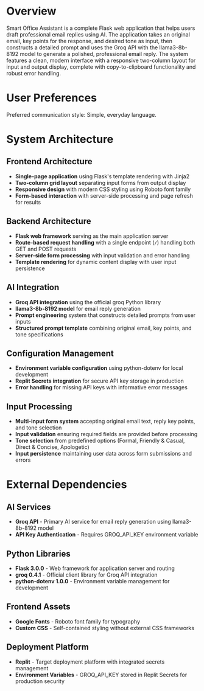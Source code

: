 # Overview

Smart Office Assistant is a complete Flask web application that helps users draft professional email replies using AI. The application takes an original email, key points for the response, and desired tone as input, then constructs a detailed prompt and uses the Groq API with the llama3-8b-8192 model to generate a polished, professional email reply. The system features a clean, modern interface with a responsive two-column layout for input and output display, complete with copy-to-clipboard functionality and robust error handling.

# User Preferences

Preferred communication style: Simple, everyday language.

# System Architecture

## Frontend Architecture
- **Single-page application** using Flask's template rendering with Jinja2
- **Two-column grid layout** separating input forms from output display
- **Responsive design** with modern CSS styling using Roboto font family
- **Form-based interaction** with server-side processing and page refresh for results

## Backend Architecture
- **Flask web framework** serving as the main application server
- **Route-based request handling** with a single endpoint (`/`) handling both GET and POST requests
- **Server-side form processing** with input validation and error handling
- **Template rendering** for dynamic content display with user input persistence

## AI Integration
- **Groq API integration** using the official groq Python library
- **llama3-8b-8192 model** for email reply generation
- **Prompt engineering** system that constructs detailed prompts from user inputs
- **Structured prompt template** combining original email, key points, and tone specifications

## Configuration Management
- **Environment variable configuration** using python-dotenv for local development
- **Replit Secrets integration** for secure API key storage in production
- **Error handling** for missing API keys with informative error messages

## Input Processing
- **Multi-input form system** accepting original email text, reply key points, and tone selection
- **Input validation** ensuring required fields are provided before processing
- **Tone selection** from predefined options (Formal, Friendly & Casual, Direct & Concise, Apologetic)
- **Input persistence** maintaining user data across form submissions and errors

# External Dependencies

## AI Services
- **Groq API** - Primary AI service for email reply generation using llama3-8b-8192 model
- **API Key Authentication** - Requires GROQ_API_KEY environment variable

## Python Libraries
- **Flask 3.0.0** - Web framework for application server and routing
- **groq 0.4.1** - Official client library for Groq API integration
- **python-dotenv 1.0.0** - Environment variable management for development

## Frontend Assets
- **Google Fonts** - Roboto font family for typography
- **Custom CSS** - Self-contained styling without external CSS frameworks

## Deployment Platform
- **Replit** - Target deployment platform with integrated secrets management
- **Environment Variables** - GROQ_API_KEY stored in Replit Secrets for production security